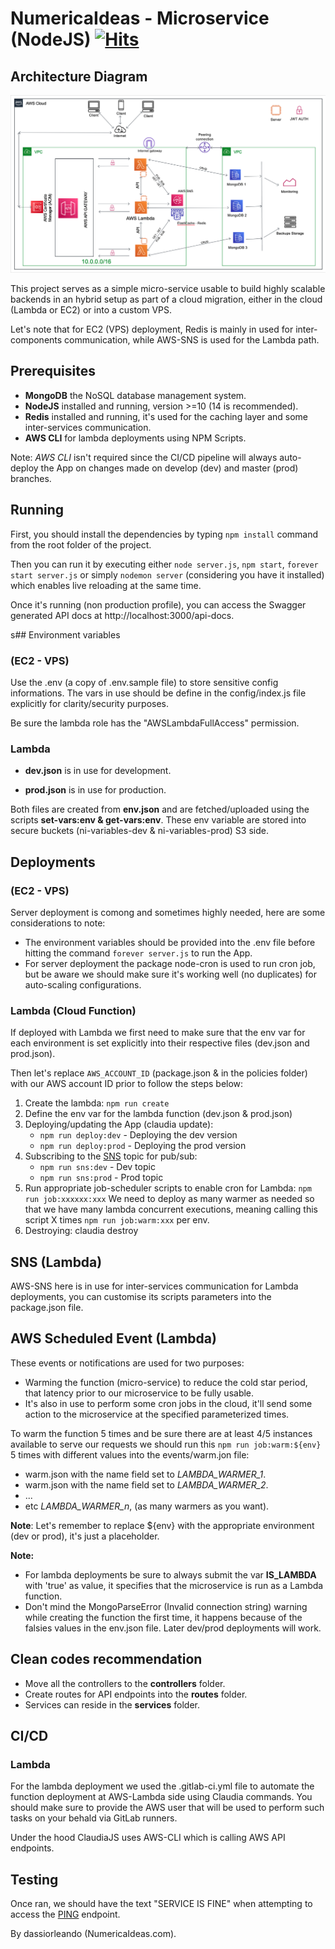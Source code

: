 # NumericaIdeas - Microservice (NodeJS) [![Hits](https://hits.seeyoufarm.com/api/count/incr/badge.svg?url=https%3A%2F%2Fgithub.com%2Fnumerica-ideas%2Fni-microservice-nodejs&count_bg=%2379C83D&title_bg=%23555555&icon=&icon_color=%23E7E7E7&title=hits&edge_flat=false)](https://blog.numericaideas.com)

## Architecture Diagram

![Diagram](architecture.png)

This project serves as a simple micro-service usable to build highly scalable backends in an hybrid setup as part of a cloud migration, either in the cloud (Lambda or EC2) or into a custom VPS.

Let's note that for EC2 (VPS) deployment, Redis is mainly in used for inter-components communication, while AWS-SNS is used for the Lambda path.

## Prerequisites
- **MongoDB** the NoSQL database management system.
- **NodeJS** installed and running, version >=10 (14 is recommended).
- **Redis** installed and running, it's used for the caching layer and some inter-services communication.
- **AWS CLI** for lambda deployments using NPM Scripts.

Note: *AWS CLI* isn't required since the CI/CD pipeline will always auto-deploy the App on changes made on develop (dev) and master (prod) branches.

## Running

First, you should install the dependencies by typing `npm install` command from the root folder of the project.

Then you can run it by executing either `node server.js`, `npm start`, `forever start server.js` or simply `nodemon server` (considering you have it installed) which enables live reloading at the same time.

Once it's running (non production profile), you can access the Swagger generated API docs at http://localhost:3000/api-docs.

s## Environment variables
### (EC2 - VPS)
Use the .env (a copy of .env.sample file) to store sensitive config informations. The vars in use should be define in the config/index.js file explicitly for clarity/security purposes.

Be sure the lambda role has the "AWSLambdaFullAccess" permission.

### Lambda

- **dev.json** is in use for development.

- **prod.json** is in use for production.

Both files are created from **env.json** and are fetched/uploaded using the scripts **set-vars:env & get-vars:env**. These env variable are stored into secure buckets (ni-variables-dev & ni-variables-prod) S3 side.

## Deployments
### (EC2 - VPS)
Server deployment is comong and sometimes highly needed, here are some considerations to note:

- The environment variables should be provided into the .env file before hitting the command `forever server.js` to run the App.
- For server deployment the package node-cron is used to run cron job, but be aware we should make sure it's working well (no duplicates) for auto-scaling configurations.

### Lambda (Cloud Function)
If deployed with Lambda we first need to make sure that the env var for each environment is set explicitly into their respective files (dev.json and prod.json).

Then let's replace `AWS_ACCOUNT_ID` (package.json & in the policies folder) with our AWS account ID prior to follow the steps below:

1) Create the lambda: `npm run create`
2) Define the env var for the lambda function (dev.json & prod.json)
3) Deploying/updating the App (claudia update):
    - `npm run deploy:dev` - Deploying the dev version
    - `npm run deploy:prod` - Deploying the prod version
4) Subscribing to the [SNS](https://github.com/claudiajs/claudia/blob/master/docs/add-sns-event-source.md) topic for pub/sub:
    - `npm run sns:dev` - Dev topic
    - `npm run sns:prod` - Prod topic
5) Run appropriate job-scheduler scripts to enable cron for Lambda: `npm run job:xxxxxx:xxx`
We need to deploy as many warmer as needed so that we have many lambda concurrent executions, meaning calling this script X times `npm run job:warm:xxx` per env.
6) Destroying: claudia destroy

## SNS (Lambda)
AWS-SNS here is in use for inter-services communication for Lambda deployments, you can customise its scripts parameters into the package.json file.

## AWS Scheduled Event (Lambda)
These events or notifications are used for two purposes:
- Warming the function (micro-service) to reduce the cold star period, that latency prior to our microservice to be fully usable.
- It's also in use to perform some cron jobs in the cloud, it'll send some action to the microservice at the specified parameterized times.

To warm the function 5 times and be sure there are at least 4/5 instances available to serve our requests we should run this `npm run job:warm:${env}` 5 times with different values into the events/warm.jon file:
- warm.json with the name field set to *LAMBDA_WARMER_1*.
- warm.json with the name field set to *LAMBDA_WARMER_2*.
- ...
- etc *LAMBDA_WARMER_n*, (as many warmers as you want).

**Note**: Let's remember to replace ${env} with the appropriate environment (dev or prod), it's just a placeholder.

**Note:**
- For lambda deployments be sure to always submit the var **IS_LAMBDA** with 'true' as value, it specifies that the microservice is run as a Lambda function.
- Don't mind the MongoParseError (Invalid connection string) warning while creating the function the first time, it happens because of the falsies values in the env.json file. Later dev/prod deployments will work.

## Clean codes recommendation
- Move all the controllers to the **controllers** folder.
- Create routes for API endpoints into the **routes** folder.
- Services can reside in the **services** folder.

## CI/CD

### Lambda
For the lambda deployment we used the .gitlab-ci.yml file to automate the function deployment at AWS-Lambda side using Claudia commands. You should make sure to provide the AWS user that will be used to perform such tasks on your behald via GitLab runners.

Under the hood ClaudiaJS uses AWS-CLI which is calling AWS API endpoints.

##  Testing

Once ran, we should have the text "SERVICE IS FINE" when attempting to access the [PING](http://localhost:3000/ni-microservice-node/pingify) endpoint.

By dassiorleando (NumericaIdeas.com).
